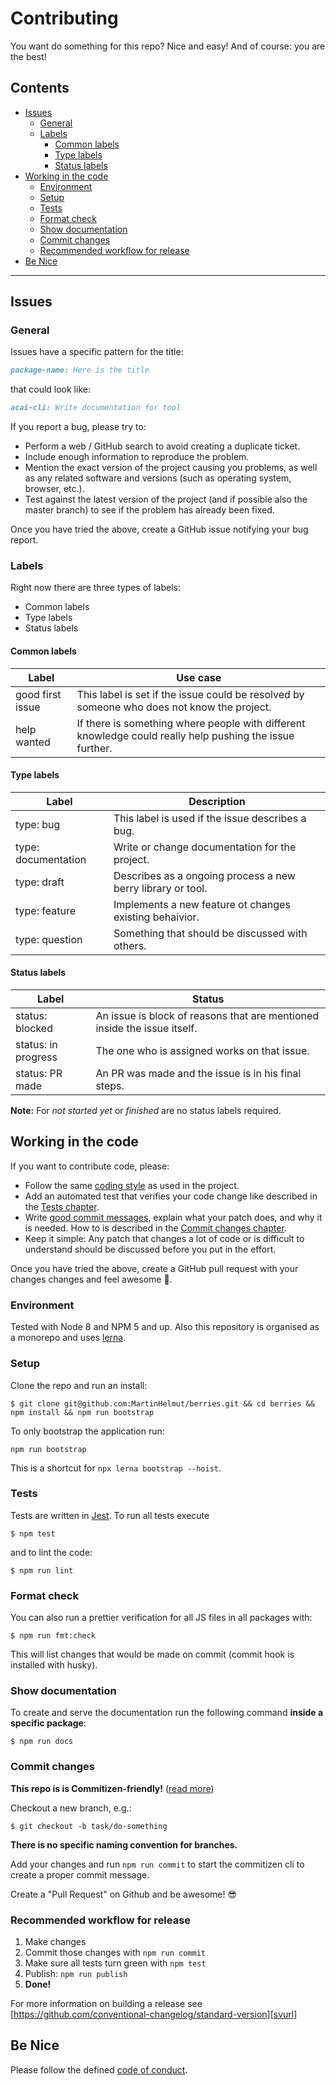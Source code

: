 # Contributing

You want do something for this repo? Nice and easy! And of course: you
are the best!

## Contents

* [Issues](#issues)
    * [General](#general)
    * [Labels](#labels)
        * [Common labels](#common-labels)
        * [Type labels](#type-labels)
        * [Status labels](#status-labels)
* [Working in the code](#working-in-the-code)
    * [Environment](#environment)
    * [Setup](#setup)
    * [Tests](#tests)
    * [Format check](#format-check)
    * [Show documentation](#show-documentation)
    * [Commit changes](#commit-changes)
    * [Recommended workflow for release](#recommended-workflow-for-release)
* [Be Nice](#be-nice)

---

## Issues

### General

Issues have a specific pattern for the title:

```markdown
package-name: Here is the title
```

that could look like:

```markdown
acai-cli: Write documentation for tool
```

If you report a bug, please try to:

* Perform a web / GitHub search to avoid creating a duplicate ticket.
* Include enough information to reproduce the problem.
* Mention the exact version of the project causing you problems, as well as any related software and versions (such as operating system, browser, etc.).
* Test against the latest version of the project (and if possible also the master branch) to see if the problem has already been fixed.

Once you have tried the above, create a GitHub issue notifying your bug report.

### Labels

Right now there are three types of labels:

* Common labels
* Type labels
* Status labels

#### Common labels

| Label            | Use case                                                                                                 |
| ---------------- | -------------------------------------------------------------------------------------------------------- |
| good first issue | This label is set if the issue could be resolved by someone who does not know the project.               |
| help wanted      | If there is something where people with different knowledge could really help pushing the issue further. |

#### Type labels

| Label               | Description                                                 |
| ------------------- | ----------------------------------------------------------- |
| type: bug           | This label is used if the issue describes a bug.            |
| type: documentation | Write or change documentation for the project.              |
| type: draft         | Describes as a ongoing process a new berry library or tool. |
| type: feature       | Implements a new feature ot changes existing behaivior.     |
| type: question      | Something that should be discussed with others.             |

#### Status labels

| Label               | Status                                                                   |
| ------------------- | ------------------------------------------------------------------------ |
| status: blocked     | An issue is block of reasons that are mentioned inside the issue itself. |
| status: in progress | The one who is assigned works on that issue.                             |
| status: PR made     | An PR was made and the issue is in his final steps.                      |

**Note:** For _not started yet_ or _finished_ are no status labels required.

## Working in the code

If you want to contribute code, please:

* Follow the same [coding style](#format-check) as used in the project.
* Add an automated test that verifies your code change like described in the [Tests chapter](#tests).
* Write [good commit messages](http://tbaggery.com/2008/04/19/a-note-about-git-commit-messages.html), explain what your patch does, and why it is needed. How to is described in the [Commit changes chapter](#commit-changes).
* Keep it simple: Any patch that changes a lot of code or is difficult to understand should be discussed before you put in the effort.

Once you have tried the above, create a GitHub pull request with your changes changes and feel awesome 🎉.

### Environment

Tested with Node 8 and NPM 5 and up. Also this repository is organised as a monorepo and uses [lerna][lnurl].

### Setup

Clone the repo and run an install:

```shell
$ git clone git@github.com:MartinHelmut/berries.git && cd berries && npm install && npm run bootstrap
```

To only bootstrap the application run:

```shell
npm run bootstrap
```

This is a shortcut for `npx lerna bootstrap --hoist`.

### Tests

Tests are written in [Jest][jturl]. To run all tests execute

```shell
$ npm test
```

and to lint the code:

```shell
$ npm run lint
```

### Format check

You can also run a prettier verification for all JS files in all packages with:

```shell
$ npm run fmt:check
```

This will list changes that would be made on commit (commit hook is installed with husky).

### Show documentation

To create and serve the documentation run the following command **inside a specific package**:

```shell
$ npm run docs
```

### Commit changes

**This repo is is Commitizen-friendly!** ([read more][czcli])

Checkout a new branch, e.g.:

```shell
$ git checkout -b task/do-something
```

**There is no specific naming convention for branches.**

Add your changes and run `npm run commit` to start the commitizen cli to create a proper commit message.

Create a "Pull Request" on Github and be awesome! 😎

### Recommended workflow for release

1. Make changes
2. Commit those changes with `npm run commit`
3. Make sure all tests turn green with `npm test`
4. Publish: `npm run publish`
5. **Done!**

For more information on building a release see [https://github.com/conventional-changelog/standard-version][svurl]

## Be Nice

Please follow the defined [code of conduct](CODE_OF_CONDUCT.md).

[lnurl]: https://github.com/lerna/lerna
[czcli]: http://commitizen.github.io/cz-cli/
[svurl]: https://github.com/conventional-changelog/standard-version
[jturl]: https://facebook.github.io/jest/
